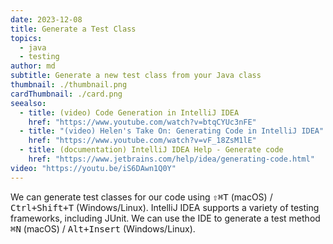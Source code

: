 ```yaml
---
date: 2023-12-08
title: Generate a Test Class
topics:
  - java
  - testing
author: md
subtitle: Generate a new test class from your Java class
thumbnail: ./thumbnail.png
cardThumbnail: ./card.png
seealso:
  - title: (video) Code Generation in IntelliJ IDEA
    href: "https://www.youtube.com/watch?v=btqCYUc3nFE"
  - title: "(video) Helen's Take On: Generating Code in IntelliJ IDEA"
    href: "https://www.youtube.com/watch?v=vF_18ZsM1lE"
  - title: (documentation) IntelliJ IDEA Help - Generate code
    href: "https://www.jetbrains.com/help/idea/generating-code.html"
video: "https://youtu.be/iS6DAwn1Q0Y"
---
```


We can generate test classes for our code using <kbd>⇧⌘T</kbd> (macOS) / <kbd>Ctrl+Shift+T</kbd> (Windows/Linux). IntelliJ IDEA supports a variety of testing frameworks, including JUnit. We can use the IDE to generate a test method <kbd>⌘N</kbd> (macOS) / <kbd>Alt+Insert</kbd> (Windows/Linux).

